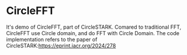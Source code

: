 # CircleFFT
It's demo of CircleFFT, part of CircleSTARK. Comared to traditional FFT, CircleFFT use Circle domain, and do FFT with Circle Domain. The code implementation refers to the paper of CircleSTARK:https://eprint.iacr.org/2024/278
